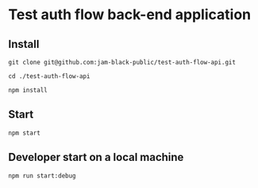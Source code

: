 # Test auth flow back-end application

## Install

```
git clone git@github.com:jam-black-public/test-auth-flow-api.git

cd ./test-auth-flow-api

npm install
```

## Start

```
npm start
```

## Developer start on a local machine

```
npm run start:debug
```
